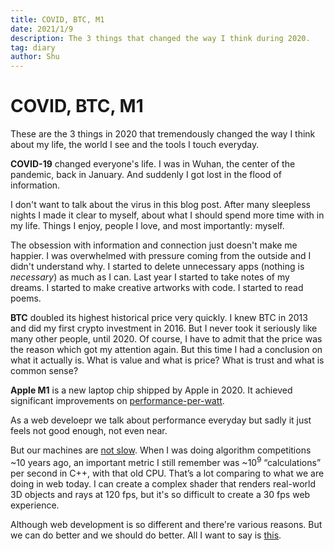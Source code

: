 ```yaml
---
title: COVID, BTC, M1
date: 2021/1/9
description: The 3 things that changed the way I think during 2020.
tag: diary
author: Shu
---
```


# COVID, BTC, M1

These are the 3 things in 2020 that tremendously changed the way I think about my life, the world I see and the tools I touch everyday.

**COVID-19** changed everyone's life. I was in Wuhan, the center of the pandemic, back in January. 
And suddenly I got lost in the flood of information.

I don't want to talk about the virus in this blog post. After many sleepless nights I made it clear to myself, about what I should spend more time with in my life. Things I enjoy, people I love, and most importantly: myself.

The obsession with information and connection just doesn't make me happier. I was overwhelmed with pressure coming from the outside and I didn't understand why. I started to delete unnecessary apps (nothing is _necessary_) as much as I can. Last year I started to take notes of my dreams. I started to make creative artworks with code. I started to read poems.

**BTC** doubled its highest historical price very quickly. I knew BTC in 2013 and did my first crypto investment in 2016. But I never took it seriously like many other people, until 2020. Of course, I have to admit that the price was the reason which got my attention again. But this time I had a conclusion on what it actually is. What is value and what is price? What is trust and what is common sense?

**Apple M1** is a new laptop chip shipped by Apple in 2020. It achieved significant improvements on [performance-per-watt](https://en.wikipedia.org/wiki/Performance_per_watt#:~:text=In%20computing%2C%20performance%20per%20watt,every%20watt%20of%20power%20consumed.). 

As a web develoepr we talk about performance everyday but sadly it just feels not good enough, not even near. 

But our machines are [not slow](https://esbuild.github.io). When I was doing algorithm competitions ~10 years ago, an important metric I still remember was ~10<sup>9</sup> “calculations” per second in C++, with that old CPU. That’s a lot comparing to what we are doing in web today. I can create a complex shader that renders real-world 3D objects and rays at 120 fps, but it's so difficult to create a 30 fps web experience.

Although web development is so different and there're various reasons. But we can do better and we should do better. All I want to say is [this](https://www.youtube.com/watch?v=pW-SOdj4Kkk).

